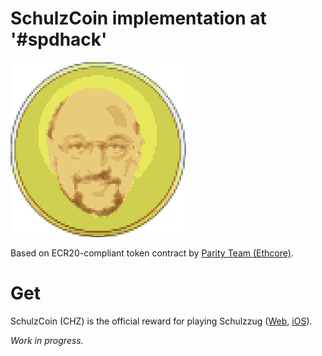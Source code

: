 # SchulzCoin implementation at '#spdhack'

![Martin Muenze](res/SchulzCoin.png)

Based on ECR20-compliant token contract by [Parity Team (Ethcore)](https://github.com/ethcore/contracts).

# Get

SchulzCoin (CHZ) is the official reward for playing Schulzzug ([Web](https://github.com/Bestes-SPD-Hackathon-Team/Schulzzug-JS), [iOS](https://github.com/Bestes-SPD-Hackathon-Team/Schulzzug-iOS)).

_Work in progress._
